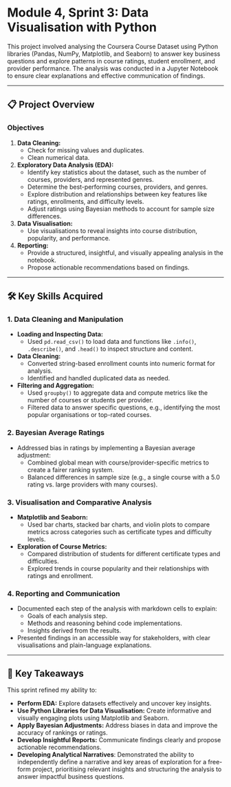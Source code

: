 # Module 4, Sprint 3: Data Visualisation with Python

This project involved analysing the Coursera Course Dataset using Python libraries (Pandas, NumPy, Matplotlib, and Seaborn) to answer key business questions and explore patterns in course ratings, student enrollment, and provider performance. The analysis was conducted in a Jupyter Notebook to ensure clear explanations and effective communication of findings.

---

## 📋 Project Overview

### Objectives
1. **Data Cleaning:**
   - Check for missing values and duplicates.
   - Clean numerical data.
3. **Exploratory Data Analysis (EDA):**
   - Identify key statistics about the dataset, such as the number of courses, providers, and represented genres.
   - Determine the best-performing courses, providers, and genres.
   - Explore distribution and relationships between key features like ratings, enrollments, and difficulty levels.
   - Adjust ratings using Bayesian methods to account for sample size differences.
4. **Data Visualisation:**
   - Use visualisations to reveal insights into course distribution, popularity, and performance.
5. **Reporting:**
   - Provide a structured, insightful, and visually appealing analysis in the notebook.
   - Propose actionable recommendations based on findings.

---

## 🛠️ Key Skills Acquired

### 1. Data Cleaning and Manipulation
- **Loading and Inspecting Data:**
  - Used `pd.read_csv()` to load data and functions like `.info()`, `.describe()`, and `.head()` to inspect structure and content.
- **Data Cleaning:**
  - Converted string-based enrollment counts into numeric format for analysis.
  - Identified and handled duplicated data as needed.
- **Filtering and Aggregation:**
  - Used `groupby()` to aggregate data and compute metrics like the number of courses or students per provider.
  - Filtered data to answer specific questions, e.g., identifying the most popular organisations or top-rated courses.

### 2. Bayesian Average Ratings
- Addressed bias in ratings by implementing a Bayesian average adjustment:
  - Combined global mean with course/provider-specific metrics to create a fairer ranking system.
  - Balanced differences in sample size (e.g., a single course with a 5.0 rating vs. large providers with many courses).

### 3. Visualisation and Comparative Analysis
- **Matplotlib and Seaborn:**
  - Used bar charts, stacked bar charts, and violin plots to compare metrics across categories such as certificate types and difficulty levels.
- **Exploration of Course Metrics:**
  - Compared distribution of students for different certificate types and difficulties.
  - Explored trends in course popularity and their relationships with ratings and enrollment.

### 4. Reporting and Communication
- Documented each step of the analysis with markdown cells to explain:
  - Goals of each analysis step.
  - Methods and reasoning behind code implementations.
  - Insights derived from the results.
- Presented findings in an accessible way for stakeholders, with clear visualisations and plain-language explanations.

---

## 🌟 Key Takeaways

This sprint refined my ability to:
- **Perform EDA:** Explore datasets effectively and uncover key insights.
- **Use Python Libraries for Data Visualisation:** Create informative and visually engaging plots using Matplotlib and Seaborn.
- **Apply Bayesian Adjustments:** Address biases in data and improve the accuracy of rankings or ratings.
- **Develop Insightful Reports:** Communicate findings clearly and propose actionable recommendations.
- **Developing Analytical Narratives**: Demonstrated the ability to independently define a narrative and key areas of exploration for a free-form project, prioritising relevant insights and structuring the analysis to answer impactful business questions.
